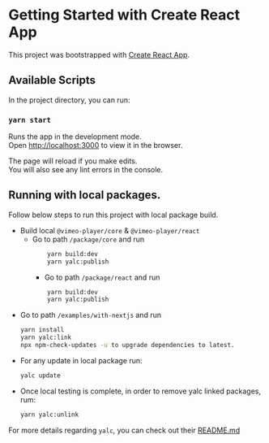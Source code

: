 # Getting Started with Create React App

This project was bootstrapped with [Create React App](https://github.com/facebook/create-react-app).

## Available Scripts

In the project directory, you can run:

### `yarn start`

Runs the app in the development mode.\
Open [http://localhost:3000](http://localhost:3000) to view it in the browser.

The page will reload if you make edits.\
You will also see any lint errors in the console.

## Running with local packages.

Follow below steps to run this project with local package build.

- Build local `@vimeo-player/core` & `@vimeo-player/react`
  - Go to path `/package/core` and run
    ```bash
        yarn build:dev
        yarn yalc:publish
    ```
    - Go to path `/package/react` and run
    ```bash
        yarn build:dev
        yarn yalc:publish
    ```
- Go to path `/examples/with-nextjs` and run
  ```bash
  yarn install
  yarn yalc:link
  npx npm-check-updates -u to upgrade dependencies to latest.
  ```
- For any update in local package run:
  ```bash
  yalc update
  ```
- Once local testing is complete, in order to remove yalc linked packages, rum:
  ```bash
  yarn yalc:unlink
  ```

For more details regarding `yalc`, you can check out their [README.md](https://github.com/wclr/yalc#usage)

